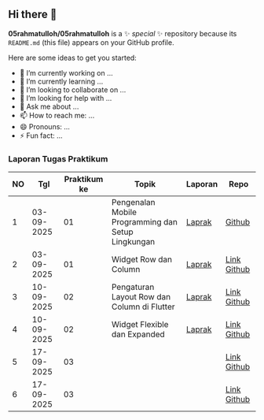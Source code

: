 ## Hi there 👋


**05rahmatulloh/05rahmatulloh** is a ✨ _special_ ✨ repository because its `README.md` (this file) appears on your GitHub profile.

Here are some ideas to get you started:

- 🔭 I’m currently working on ...
- 🌱 I’m currently learning ...
- 👯 I’m looking to collaborate on ...
- 🤔 I’m looking for help with ...
- 💬 Ask me about ...
- 📫 How to reach me: ...
- 😄 Pronouns: ...
- ⚡ Fun fact: ...
### Laporan Tugas Praktikum

| NO | Tgl       | Praktikum ke | Topik                                           | Laporan | Repo |
|----|-----------|--------------|-------------------------------------------------|---------|------|
| 1  | 03-09-2025 | 01           | Pengenalan Mobile Programming dan Setup Lingkungan |    [Laprak](https://drive.google.com/file/d/1UcEfyTKExmufJu0IhxjVCN1XU9bXd7gt/view?usp=drive_link)  |[Github](https://github.com/05rahmatulloh/Laprak) |
| 2  | 03-09-2025 | 01           | Widget Row dan Column |    [Laprak](https://drive.google.com/file/d/1epdUmJsxSEEk4wTG-XuqF-pyo51BYROr/view?usp=drive_link) |    [Link Github](https://github.com/05rahmatulloh/Laprak/tree/laprak2) |
| 3 | 10-09-2025 | 02             |     Pengaturan Layout Row dan Column di Flutter   |   [Laprak](https://drive.google.com/file/d/1COt3dTrRMB9xMKFCLfQJR8O9DBtmdmfb/view?usp=drive_link)         |    [Link Github](https://github.com/05rahmatulloh/Laprak/tree/modul4)| 
| 4 | 10-09-2025 | 02           |            	Widget Flexible dan Expanded         |  [Laprak](https://drive.google.com/file/d/1fgfgyzP0VcZOWcnui6RUuEXN9AkoH4CF/view?usp=drive_link)   |    [Link Github](https://github.com/05rahmatulloh/Laprak/tree/modul4) |
| 5 | 17-09-2025 | 03             |                       |    |    [Link Github](https://github.com/05rahmatulloh/Laprak/tree/modul4) |
| 6 | 17-09-2025 | 03           |                     |     |    [Link Github](https://github.com/05rahmatulloh/Laprak/tree/modul4) |

